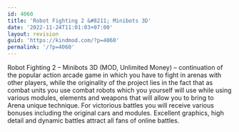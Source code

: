 ```yaml
---
id: 4060
title: 'Robot Fighting 2 &#8211; Minibots 3D'
date: '2022-11-24T11:01:03+07:00'
layout: revision
guid: 'https://kindmod.com/?p=4060'
permalink: '/?p=4060'
---
```


Robot Fighting 2 – Minibots 3D (MOD, Unlimited Money) – continuation of the popular action arcade game in which you have to fight in arenas with other players, while the originality of the project lies in the fact that as combat units you use combat robots which you yourself will use while using various modules, elements and weapons that will allow you to bring to Arena unique technique. For victorious battles you will receive various bonuses including the original cars and modules. Excellent graphics, high detail and dynamic battles attract all fans of online battles.